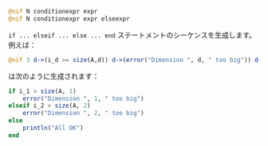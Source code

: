 ```julia
@nif N conditionexpr expr
@nif N conditionexpr expr elseexpr
```

`if ... elseif ... else ... end` ステートメントのシーケンスを生成します。例えば：

```julia
@nif 3 d->(i_d >= size(A,d)) d->(error("Dimension ", d, " too big")) d->println("All OK")
```

は次のように生成されます：

```julia
if i_1 > size(A, 1)
    error("Dimension ", 1, " too big")
elseif i_2 > size(A, 2)
    error("Dimension ", 2, " too big")
else
    println("All OK")
end
```
